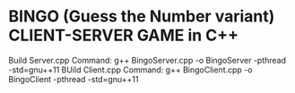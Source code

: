# BINGO (Guess the Number variant) CLIENT-SERVER GAME in C++

Build Server.cpp Command: g++ BingoServer.cpp -o BingoServer -pthread -std=gnu++11
BUild Client.cpp Command: g++ BingoClient.cpp -o BingoClient -pthread -std=gnu++11
